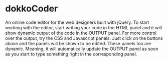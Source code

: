 # dokkoCoder

An online code editor for the web designers built with jQuery. To start working with the editor, start writing your code in the HTML panel and it will show dynamic output of the code in the OUTPUT panel. For
more control over the output, try the CSS and Javascript panels. Just click on the buttons above and the panels will be shown to be edited. These panels too are dynamic. Meaning, it will automatically update the OUTPUT panel as soon as you start to type something right in the corresponding panel.